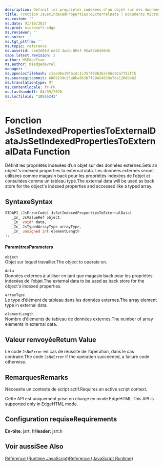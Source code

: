 ```yaml
---
description: Définit les propriétés indexées d’un objet sur des données externes. Les données externes seront utilisées comme magasin back pour les propriétés indexées de l’objet et consultées comme un tableau typé.
title: Fonction JsSetIndexedPropertiesToExternalData | Documents Microsoft
ms.custom: ''
ms.date: 01/18/2017
ms.prod: microsoft-edge
ms.reviewer: ''
ms.suite: ''
ms.tgt_pltfrm: ''
ms.topic: reference
ms.assetid: cee2d86d-ed42-4acb-86ef-95a67e63d0d6
caps.latest.revision: 2
author: MSEdgeTeam
ms.author: msedgedevrel
manager: ''
ms.openlocfilehash: c1aed6e194b1dc1c35f403626a7b6c02a7752ffb
ms.sourcegitcommit: 6860234c25a8be863b7f29a54838e78e120dbb62
ms.translationtype: MT
ms.contentlocale: fr-FR
ms.lasthandoff: 04/09/2020
ms.locfileid: "10566242"
---
```

# <span data-ttu-id="5cf53-104">Fonction JsSetIndexedPropertiesToExternalData</span><span class="sxs-lookup"><span data-stu-id="5cf53-104">JsSetIndexedPropertiesToExternalData Function</span></span>
<span data-ttu-id="5cf53-105">Définit les propriétés indexées d’un objet sur des données externes.</span><span class="sxs-lookup"><span data-stu-id="5cf53-105">Sets an object's indexed properties to external data.</span></span> <span data-ttu-id="5cf53-106">Les données externes seront utilisées comme magasin back pour les propriétés indexées de l’objet et consultées comme un tableau typé.</span><span class="sxs-lookup"><span data-stu-id="5cf53-106">The external data will be used as back store for the object's indexed properties and accessed like a typed array.</span></span>  
  
## <span data-ttu-id="5cf53-107">Syntaxe</span><span class="sxs-lookup"><span data-stu-id="5cf53-107">Syntax</span></span>  
  
```cpp  
STDAPI_(JsErrorCode) JsSetIndexedPropertiesToExternalData(  
   _In_ JsValueRef object,  
   _In_ void* data,  
   _In_ JsTypedArrayType arrayType,  
   _In_ unsigned int elementLength  
);  
```  
  
#### <span data-ttu-id="5cf53-108">Paramètres</span><span class="sxs-lookup"><span data-stu-id="5cf53-108">Parameters</span></span>  
 `object`  
 <span data-ttu-id="5cf53-109">Objet sur lequel travailler.</span><span class="sxs-lookup"><span data-stu-id="5cf53-109">The object to operate on.</span></span>  
  
 `data`  
 <span data-ttu-id="5cf53-110">Données externes à utiliser en tant que magasin back pour les propriétés indexées de l’objet.</span><span class="sxs-lookup"><span data-stu-id="5cf53-110">The external data to be used as back store for the object's indexed properties.</span></span>  
  
 `arrayType`  
 <span data-ttu-id="5cf53-111">Le type d’élément de tableau dans les données externes.</span><span class="sxs-lookup"><span data-stu-id="5cf53-111">The array element type in external data.</span></span>  
  
 `elementLength`  
 <span data-ttu-id="5cf53-112">Nombre d’éléments de tableau de données externes.</span><span class="sxs-lookup"><span data-stu-id="5cf53-112">The number of array elements in external data.</span></span>  
  
## <span data-ttu-id="5cf53-113">Valeur renvoyée</span><span class="sxs-lookup"><span data-stu-id="5cf53-113">Return Value</span></span>  
 <span data-ttu-id="5cf53-114">Le code `JsNoError` en cas de réussite de l’opération, dans le cas contraire.</span><span class="sxs-lookup"><span data-stu-id="5cf53-114">The code `JsNoError` if the operation succeeded, a failure code otherwise.</span></span>  
  
## <span data-ttu-id="5cf53-115">Remarques</span><span class="sxs-lookup"><span data-stu-id="5cf53-115">Remarks</span></span>  
 <span data-ttu-id="5cf53-116">Nécessite un contexte de script actif.</span><span class="sxs-lookup"><span data-stu-id="5cf53-116">Requires an active script context.</span></span>  
  
 <span data-ttu-id="5cf53-117">Cette API est uniquement prise en charge en mode EdgeHTML.</span><span class="sxs-lookup"><span data-stu-id="5cf53-117">This API is supported only in EdgeHTML mode.</span></span>  
  
## <span data-ttu-id="5cf53-118">Configuration requise</span><span class="sxs-lookup"><span data-stu-id="5cf53-118">Requirements</span></span>  
 <span data-ttu-id="5cf53-119">**En-tête:** jsrt. h</span><span class="sxs-lookup"><span data-stu-id="5cf53-119">**Header:** jsrt.h</span></span>  
  
## <span data-ttu-id="5cf53-120">Voir aussi</span><span class="sxs-lookup"><span data-stu-id="5cf53-120">See Also</span></span>  
 [<span data-ttu-id="5cf53-121">Référence (Runtime JavaScript)</span><span class="sxs-lookup"><span data-stu-id="5cf53-121">Reference (JavaScript Runtime)</span></span>](../chakra-hosting/reference-javascript-runtime.md)